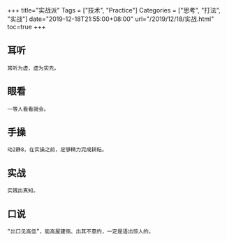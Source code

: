+++
title="实战派"
Tags = ["技术", "Practice"]
Categories = ["思考", "打法", "实战"]
date="2019-12-18T21:55:00+08:00"
url="/2019/12/18/实战.html"
toc=true
+++

## 耳听

    耳听为虚，虚为实先。

## 眼看

    一等人看看就会。

## 手操

    动2静8，在实操之前，足够精力完成耕耘。

## 实战

    实践出真知。

## 口说

    “出口见高低”，能高屋建瓴、出其不意的，一定是语出惊人的。